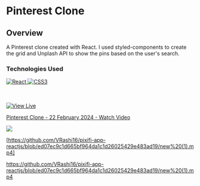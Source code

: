 # Pinterest Clone

## Overview

A Pinterest clone created with React. I used styled-components to create the grid and Unplash API to show the pins based on the user's search.

### Technologies Used
<a href="#">
  <img src="https://img.shields.io/badge/-React-20232A.svg?style=for-the-badge&logo=react&logoColor=61DAFB" alt="React" />
</a>
<a href="#">
  <img src="https://img.shields.io/badge/css3-%231572B6.svg?style=for-the-badge&logo=css3&logoColor=white" alt="CSS3" />
</a>

<br/><br/>
<a href="https://pedrolorandi.github.io/pinterest-clone/" target="_blank">
  <img src="https://img.shields.io/badge/view_live-white.svg?style=for-the-badge&logo=airplay-video&logoColor=black" alt="View Live" />
</a>

<div>
    <a href="https://www.loom.com/share/cb337b52333f4a7399a72301ee407988">
      <p>Pinterest Clone - 22 February 2024 - Watch Video</p>
    </a>
    <a href="[alt](https://github.com/VRashi16/pixifi-app-reactjs/blob/ed07ec9c1d665bf964da1c1d26025429e483ad19/new%20(1).mp4)">
      <img style="max-width:300px;" src="https://cdn.loom.com/sessions/thumbnails/cb337b52333f4a7399a72301ee407988-with-play.gif">
    </a>
  </div>




[https://github.com/VRashi16/pixifi-app-reactjs/blob/ed07ec9c1d665bf964da1c1d26025429e483ad19/new%20(1).mp4]

https://github.com/VRashi16/pixifi-app-reactjs/blob/ed07ec9c1d665bf964da1c1d26025429e483ad19/new%20(1).mp4
